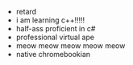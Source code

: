 - retard
- i am learning c++!!!!!
- half-ass proficient in c#
- professional virtual ape
- meow meow meow meow meow
- native chromebookian
